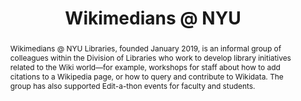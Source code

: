 ---
pid: wikimedians
done: true
title: Wikimedians @ NYU
category: Other
tags:
- public-humanities
abstract: Wikimedians @ NYU Libraries, founded January 2019, is an informal group
  of colleagues within the Division of Libraries who work to develop library initiatives
  related to the Wiki world—for example, workshops for staff about how to add citations
  to a Wikipedia page, or how to query and contribute to Wikidata. The group has also
  supported Edit-a-thon events for faculty and students.
pis:
- provo
- karlin
- kehoe
order: '003'
layout: project
---